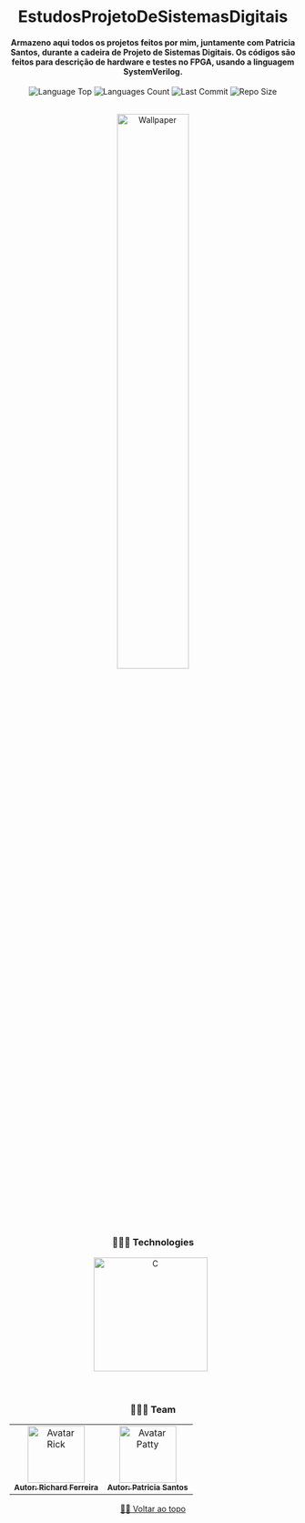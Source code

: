<div align="center">
  
# EstudosProjetoDeSistemasDigitais  
  
<h4> 
Armazeno aqui todos os projetos feitos por mim, juntamente com Patricia Santos, durante a cadeira de Projeto de Sistemas Digitais. Os códigos são feitos para descrição de hardware e testes no FPGA, usando a linguagem SystemVerilog.
</h4>    
  
  
<p>
<!-- Image Shields -->
<img  alt="Language Top"  src="https://img.shields.io/github/languages/top/RickFerreira/EstudosProjetoDeSistemasDigitais">
<img  alt="Languages Count"  src="https://img.shields.io/github/languages/count/RickFerreira/EstudosProjetoDeSistemasDigitais">
<img  alt="Last Commit"  src="https://img.shields.io/github/last-commit/RickFerreira/EstudosProjetoDeSistemasDigitais">
<img  alt="Repo Size"  src="https://img.shields.io/github/repo-size/RickFerreira/EstudosProjetoDeSistemasDigitais">
</a>
</p>
<br>

<img  alt="Wallpaper"  src="http://s.laoyaoba.com/jwImg/1468286441756.959.jpg?width=80%" width="50%">

<br> 

### 👨🏻‍💻 Technologies

<img src="https://upload.wikimedia.org/wikipedia/en/e/ef/SystemVerilog_logo.png" alt="C" width="200"> &nbsp;

<br>

### 👨🏻‍💻 Team

<table>
  <tr>
    <td align="center">
      <a href="https://github.com/RickFerreira">
        <img src="https://avatars.githubusercontent.com/u/40415279?v=4" width="100px;" alt="Avatar Rick"/><br>
        <sub>
          <b>Autor: Richard Ferreira</b>
        </sub>
      </a>
    </td>
        <td align="center">
      <a href="https://github.com/Patricia-Santos">
        <img src="https://avatars.githubusercontent.com/u/54537516?v=4" width="100px;" alt="Avatar Patty"/><br>
        <sub>
          <b>Autor: Patricia Santos</b>
        </sub>
      </a>
    </td>
  </tr>
</table>

[☝🏽 Voltar ao topo](#EstudosProjetoDeSistemasDigitais   )<br>


</div>

